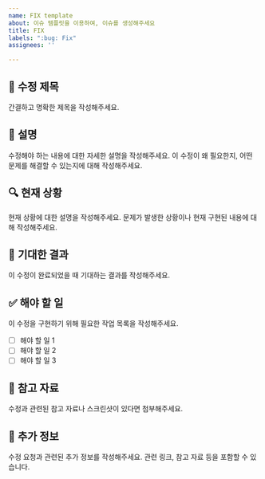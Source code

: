 ```yaml
---
name: FIX template
about: 이슈 템플릿을 이용하여, 이슈를 생성해주세요
title: FIX
labels: ":bug: Fix"
assignees: ''

---
```


## :bug: 수정 제목
간결하고 명확한 제목을 작성해주세요.

## 📖 설명
수정해야 하는 내용에 대한 자세한 설명을 작성해주세요. 이 수정이 왜 필요한지, 어떤 문제를 해결할 수 있는지에 대해 작성해주세요.

## 🔍 현재 상황
현재 상황에 대한 설명을 작성해주세요. 문제가 발생한 상황이나 현재 구현된 내용에 대해 작성해주세요.

## 🎯 기대한 결과
이 수정이 완료되었을 때 기대하는 결과를 작성해주세요.

## ✅ 해야 할 일
이 수정을 구현하기 위해 필요한 작업 목록을 작성해주세요.
- [ ] 해야 할 일 1
- [ ] 해야 할 일 2
- [ ] 해야 할 일 3

## 📸 참고 자료
수정과 관련된 참고 자료나 스크린샷이 있다면 첨부해주세요.

## 📂 추가 정보
수정 요청과 관련된 추가 정보를 작성해주세요. 관련 링크, 참고 자료 등을 포함할 수 있습니다.
